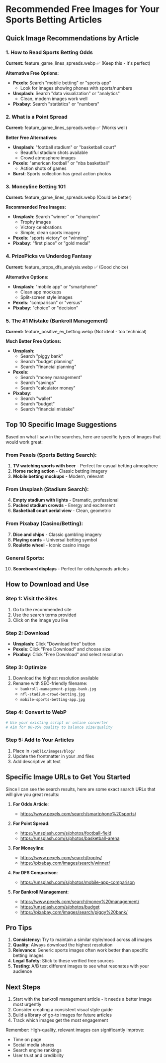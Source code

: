 # Recommended Free Images for Your Sports Betting Articles

## Quick Image Recommendations by Article

### 1. **How to Read Sports Betting Odds**
**Current:** feature_game_lines_spreads.webp ✅ (Keep this - it's perfect)

**Alternative Free Options:**
- **Pexels**: Search "mobile betting" or "sports app"
  - Look for images showing phones with sports/numbers
- **Unsplash**: Search "data visualization" or "analytics"
  - Clean, modern images work well
- **Pixabay**: Search "statistics" or "numbers"

### 2. **What is a Point Spread**
**Current:** feature_game_lines_spreads.webp ✅ (Works well)

**Better Free Alternatives:**
- **Unsplash**: "football stadium" or "basketball court"
  - Beautiful stadium shots available
  - Crowd atmosphere images
- **Pexels**: "american football" or "nba basketball"
  - Action shots of games
- **Burst**: Sports collection has great action photos

### 3. **Moneyline Betting 101**
**Current:** feature_game_lines_spreads.webp (Could be better)

**Recommended Free Images:**
- **Unsplash**: Search "winner" or "champion"
  - Trophy images
  - Victory celebrations
  - Simple, clean sports imagery
- **Pexels**: "sports victory" or "winning"
- **Pixabay**: "first place" or "gold medal"

### 4. **PrizePicks vs Underdog Fantasy**
**Current:** feature_props_dfs_analysis.webp ✅ (Good choice)

**Alternative Options:**
- **Unsplash**: "mobile app" or "smartphone"
  - Clean app mockups
  - Split-screen style images
- **Pexels**: "comparison" or "versus"
- **Pixabay**: "choice" or "decision"

### 5. **The #1 Mistake (Bankroll Management)**
**Current:** feature_positive_ev_betting.webp (Not ideal - too technical)

**Much Better Free Options:**
- **Unsplash**: 
  - Search "piggy bank"
  - Search "budget planning"
  - Search "financial planning"
- **Pexels**: 
  - Search "money management"
  - Search "savings"
  - Search "calculator money"
- **Pixabay**: 
  - Search "wallet"
  - Search "budget"
  - Search "financial mistake"

## Top 10 Specific Image Suggestions

Based on what I saw in the searches, here are specific types of images that would work great:

### From Pexels (Sports Betting Search):
1. **TV watching sports with beer** - Perfect for casual betting atmosphere
2. **Horse racing action** - Classic betting imagery
3. **Mobile betting mockups** - Modern, relevant

### From Unsplash (Stadium Search):
4. **Empty stadium with lights** - Dramatic, professional
5. **Packed stadium crowds** - Energy and excitement
6. **Basketball court aerial view** - Clean, geometric

### From Pixabay (Casino/Betting):
7. **Dice and chips** - Classic gambling imagery
8. **Playing cards** - Universal betting symbol
9. **Roulette wheel** - Iconic casino image

### General Sports:
10. **Scoreboard displays** - Perfect for odds/spreads articles

## How to Download and Use

### Step 1: Visit the Sites
1. Go to the recommended site
2. Use the search terms provided
3. Click on the image you like

### Step 2: Download
- **Unsplash**: Click "Download free" button
- **Pexels**: Click "Free Download" and choose size
- **Pixabay**: Click "Free Download" and select resolution

### Step 3: Optimize
1. Download the highest resolution available
2. Rename with SEO-friendly filename:
   - `bankroll-management-piggy-bank.jpg`
   - `nfl-stadium-crowd-betting.jpg`
   - `mobile-sports-betting-app.jpg`

### Step 4: Convert to WebP
```bash
# Use your existing script or online converter
# Aim for 80-85% quality to balance size/quality
```

### Step 5: Add to Your Articles
1. Place in `/public/images/blog/`
2. Update the frontmatter in your .md files
3. Add descriptive alt text

## Specific Image URLs to Get You Started

Since I can see the search results, here are some exact search URLs that will give you great results:

1. **For Odds Article**: 
   - https://www.pexels.com/search/smartphone%20sports/
   
2. **For Point Spread**: 
   - https://unsplash.com/s/photos/football-field
   - https://unsplash.com/s/photos/basketball-arena
   
3. **For Moneyline**: 
   - https://www.pexels.com/search/trophy/
   - https://pixabay.com/images/search/winner/
   
4. **For DFS Comparison**: 
   - https://unsplash.com/s/photos/mobile-app-comparison
   
5. **For Bankroll Management**: 
   - https://www.pexels.com/search/money%20management/
   - https://unsplash.com/s/photos/budget
   - https://pixabay.com/images/search/piggy%20bank/

## Pro Tips

1. **Consistency**: Try to maintain a similar style/mood across all images
2. **Quality**: Always download the highest resolution
3. **Relevance**: Generic sports images often work better than specific betting images
4. **Legal Safety**: Stick to these verified free sources
5. **Testing**: A/B test different images to see what resonates with your audience

## Next Steps

1. Start with the bankroll management article - it needs a better image most urgently
2. Consider creating a consistent visual style guide
3. Build a library of go-to images for future articles
4. Track which images get the most engagement

Remember: High-quality, relevant images can significantly improve:
- Time on page
- Social media shares  
- Search engine rankings
- User trust and credibility